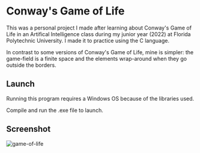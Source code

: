 # Conway's Game of Life

This was a personal project I made after learning about Conway's Game of Life in an Artifical Intelligence class during my junior year (2022) at Florida Polytechnic University. I made it to practice using the C language.

In contrast to some versions of Conway's Game of Life, mine is simpler: the game-field is a finite space and the elements wrap-around when they go outside the borders.


## Launch
Running this program requires a Windows OS because of the libraries used.

Compile and run the .exe file to launch.

## Screenshot
![game-of-life](https://github.com/user-attachments/assets/aca3bb32-7809-4a3f-ba69-774577957e2e) 
